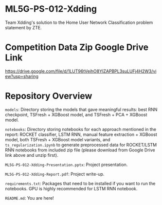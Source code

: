 # ML5G-PS-012-Xdding
Team Xdding's solution to the Home User Network Classification problem statement by ZTE.

# Competition Data Zip Google Drive Link
https://drive.google.com/file/d/1LUT96tVeihO8YIZAPBPL3suLUFj4H2W3/view?usp=sharing

# Repository Overview
`models`: Directory storing the models that gave meaningful results: best RNN checkpoint, TSFresh + XGBoost model, and TSFresh + PCA + XGBoost model.

`notebooks`: Directory storing notebooks for each approach mentioned in the report: ROCKET classifier, LSTM RNN, manual feature extraction + XGBoost model, both TSFresh + XGBoost model variants, and `ts_regularization.ipynb` to generate preprocessed data for ROCKET/LSTM RNN notebooks from included zip file (please download from Google Drive link above and unzip first).

`ML5G-PS-012-Xdding-Presentation.pptx`: Project presentation.

`ML5G-PS-012-Xdding-Report.pdf`: Project write-up.

`requirements.txt`: Packages that need to be installed if you want to run the notebooks. GPU is highly recommended for LSTM RNN notebook.

`README.md`: You are here!
